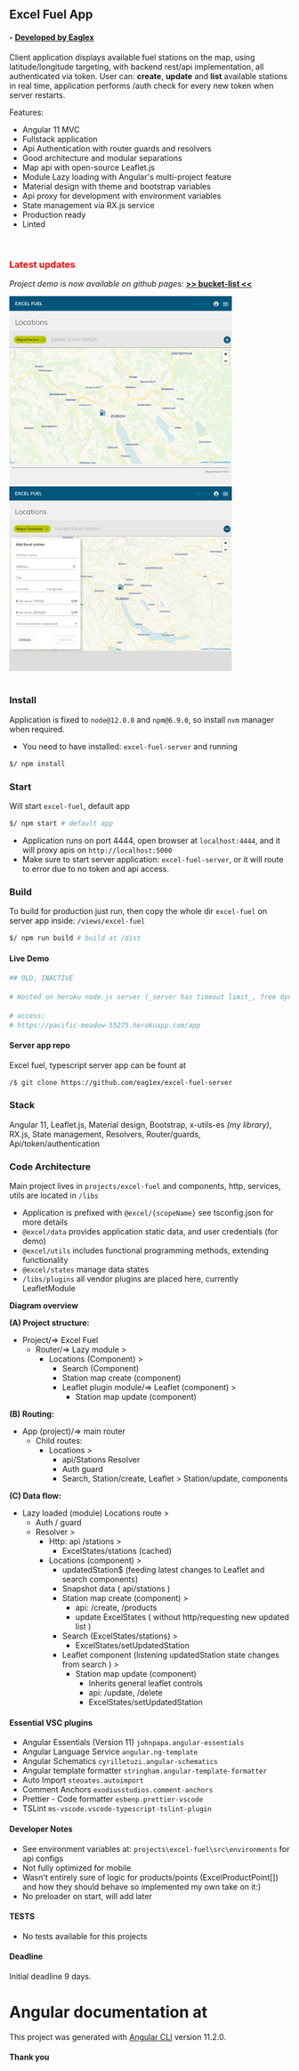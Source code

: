 ## Excel Fuel App

#### - [ Developed by Eaglex ](http://eaglex.net)

Client application displays available fuel stations on the map, using latitude/longitude targeting, with backend rest/api implementation, all authenticated via token. User can: **create**, **update** and **list** available stations in real time, application performs /auth check for every new token when server restarts.

Features:

-   Angular 11 MVC
-   Fullstack application
-   Api Authentication with router guards and resolvers
-   Good architecture and modular separations
-   Map api with open-source Leaflet.js
-   Module Lazy loading with Angular's multi-project feature
-   Material design with theme and bootstrap variables
-   Api proxy for development with environment variables
-   State management via RX.js service
-   Production ready
-   Linted

<br>

### <span style="color:red">Latest updates</span>

<i>Project demo is now available on github pages: </i>
**[ >> bucket-list <<](https://eag1ex.github.io/excel-fuel-app-client/)**

<img src="./screens/excel-1.png" width="400" />
<img src="./screens/excel-2.png" width="400" />
<br>
<br>

### Install

Application is fixed to `node@12.0.0` and `npm@6.9.0`, so install `nvm` manager when required.

-   You need to have installed: `excel-fuel-server` and running

```sh
$/ npm install
```

### Start

Will start `excel-fuel`, default app

```sh
$/ npm start # default app
```

-   Application runs on port 4444, open browser at `localhost:4444`, and it will proxy apis on `http://localhost:5000`
-   Make sure to start server application: `excel-fuel-server`, or it will route to error due to no token and api access.

### Build

To build for production just run, then copy the whole dir `excel-fuel` on server app inside: `/views/excel-fuel`

```sh
$/ npm run build # build at /dist
```

#### Live Demo

```sh
## OLD, INACTIVE

# Hosted on heroku node.js server (_server has timeout limit_, free dyno):

# access:
# https://pacific-meadow-55275.herokuapp.com/app
```

#### Server app repo

Excel fuel, typescript server app can be fount at

```sh
/$ git clone https://github.com/eag1ex/excel-fuel-server
```

### Stack

Angular 11, Leaflet.js, Material design, Bootstrap, x-utils-es _(my library)_, RX.js, State management, Resolvers, Router/guards, Api/token/authentication

### Code Architecture

Main project lives in `projects/excel-fuel` and components, http, services, utils are located in `/libs`

-   Application is prefixed with `@excel/{scopeName}` see tsconfig.json for more details
-   `@excel/data` provides application static data, and user credentials (for demo)
-   `@excel/utils` includes functional programming methods, extending functionality
-   `@excel/states` manage data states
-   `/libs/plugins` all vendor plugins are placed here, currently LeafletModule

**Diagram overview**

**(A) Project structure:**

-   Project/=> Excel Fuel
    -   Router/=> Lazy module >
        -   Locations (Component) >
            -   Search (Component)
            -   Station map create (component)
            -   Leaflet plugin module/=> Leaflet (component) >
                -   Station map update (component)

**(B) Routing:**

-   App (project)/=> main router
    -   Child routes:
        -   Locations >
            -   api/Stations Resolver
            -   Auth guard
            -   Search, Station/create, Leaflet > Station/update, components

**(C) Data flow:**

-   Lazy loaded (module) Locations route >
    -   Auth / guard
    -   Resolver >
        -   Http: api /stations >
            -   ExcelStates/stations (cached)
        -   Locations (component) >
            -   updatedStation$ (feeding latest changes to Leaflet and search components)
            -   Snapshot data ( api/stations )
            -   Station map create (component) >
                -   api: /create, /products
                -   update ExcelStates ( without http/requesting new updated list )
            -   Search (ExcelStates/stations) >
                -   ExcelStates/setUpdatedStation
            -   Leaflet component (listening updatedStation state changes from search ) >
                -   Station map update (component)
                    -   Inherits general leaflet controls
                    -   api: /update, /delete
                    -   ExcelStates/setUpdatedStation

#### Essential VSC plugins

-   Angular Essentials (Version 11) `johnpapa.angular-essentials`
-   Angular Language Service `angular.ng-template`
-   Angular Schematics `cyrilletuzi.angular-schematics`
-   Angular template formatter `stringham.angular-template-formatter`
-   Auto Import `steoates.autoimport`
-   Comment Anchors `exodiusstudios.comment-anchors`
-   Prettier - Code formatter `esbenp.prettier-vscode`
-   TSLint `ms-vscode.vscode-typescript-tslint-plugin`

#### Developer Notes

-   See environment variables at: `projects\excel-fuel\src\environments` for api configs
-   Not fully optimized for mobile
-   Wasn't entirely sure of logic for products/points (ExcelProductPoint[]) and how they should behave so implemented my own take on it:)
-   No preloader on start, will add later

#### TESTS

-   No tests available for this projects

#### Deadline

Initial deadline 9 days.

# Angular documentation at

This project was generated with [Angular CLI](https://github.com/angular/angular-cli) version 11.2.0.

#### Thank you
